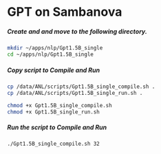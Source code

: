 # GPT on Sambanova

##### Create and and move to the following directory.

```bash
mkdir ~/apps/nlp/Gpt1.5B_single
cd ~/apps/nlp/Gpt1.5B_single
```

##### Copy script to Compile and Run

```bash
cp /data/ANL/scripts/Gpt1.5B_single_compile.sh .
cp /data/ANL/scripts/Gpt1.5B_single_run.sh .

chmod +x Gpt1.5B_single_compile.sh
chmod +x Gpt1.5B_single_run.sh
```

##### Run the script to Compile and Run

```bash
./Gpt1.5B_single_compile.sh 32
```
